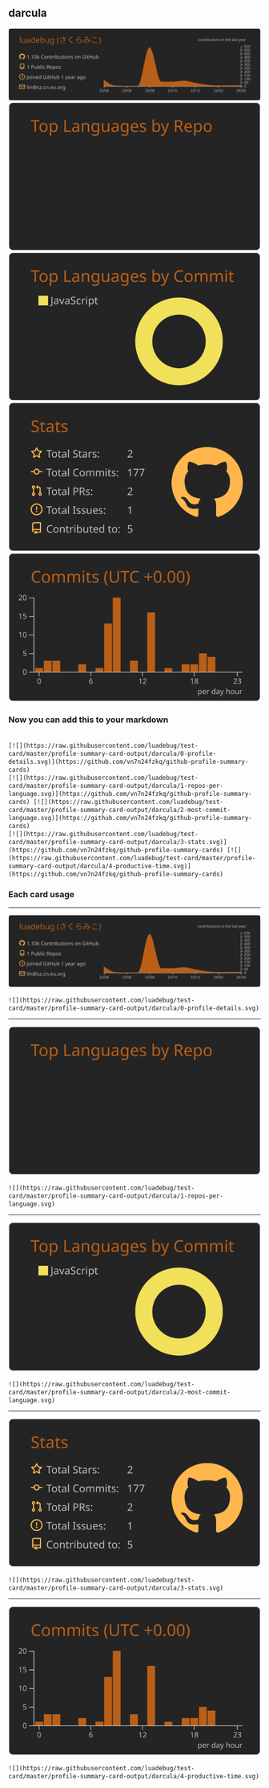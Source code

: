 ## darcula

[![](./0-profile-details.svg)](https://github.com/vn7n24fzkq/github-profile-summary-cards)
[![](./1-repos-per-language.svg)](https://github.com/vn7n24fzkq/github-profile-summary-cards) [![](./2-most-commit-language.svg)](https://github.com/vn7n24fzkq/github-profile-summary-cards)
[![](./3-stats.svg)](https://github.com/vn7n24fzkq/github-profile-summary-cards) [![](./4-productive-time.svg)](https://github.com/vn7n24fzkq/github-profile-summary-cards)
### Now you can add this to your markdown
```

[![](https://raw.githubusercontent.com/luadebug/test-card/master/profile-summary-card-output/darcula/0-profile-details.svg)](https://github.com/vn7n24fzkq/github-profile-summary-cards)
[![](https://raw.githubusercontent.com/luadebug/test-card/master/profile-summary-card-output/darcula/1-repos-per-language.svg)](https://github.com/vn7n24fzkq/github-profile-summary-cards) [![](https://raw.githubusercontent.com/luadebug/test-card/master/profile-summary-card-output/darcula/2-most-commit-language.svg)](https://github.com/vn7n24fzkq/github-profile-summary-cards)
[![](https://raw.githubusercontent.com/luadebug/test-card/master/profile-summary-card-output/darcula/3-stats.svg)](https://github.com/vn7n24fzkq/github-profile-summary-cards) [![](https://raw.githubusercontent.com/luadebug/test-card/master/profile-summary-card-output/darcula/4-productive-time.svg)](https://github.com/vn7n24fzkq/github-profile-summary-cards)

```

### Each card usage
---

![](./0-profile-details.svg)

```
![](https://raw.githubusercontent.com/luadebug/test-card/master/profile-summary-card-output/darcula/0-profile-details.svg)
```

    

---

![](./1-repos-per-language.svg)

```
![](https://raw.githubusercontent.com/luadebug/test-card/master/profile-summary-card-output/darcula/1-repos-per-language.svg)
```

    

---

![](./2-most-commit-language.svg)

```
![](https://raw.githubusercontent.com/luadebug/test-card/master/profile-summary-card-output/darcula/2-most-commit-language.svg)
```

    

---

![](./3-stats.svg)

```
![](https://raw.githubusercontent.com/luadebug/test-card/master/profile-summary-card-output/darcula/3-stats.svg)
```

    

---

![](./4-productive-time.svg)

```
![](https://raw.githubusercontent.com/luadebug/test-card/master/profile-summary-card-output/darcula/4-productive-time.svg)
```

    
